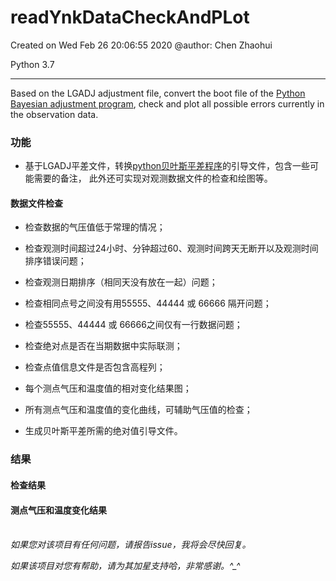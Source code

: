 # readYnkDataCheckAndPLot

Created on Wed Feb 26 20:06:55 2020
@author: Chen Zhaohui

Python 3.7

------

Based on the LGADJ adjustment file, convert the boot file of the [Python Bayesian adjustment program](https://github.com/igp-gravity/geoist), check and plot all possible errors currently in the observation data.

### 功能

- 基于LGADJ平差文件，转换[python贝叶斯平差程序](https://github.com/igp-gravity/geoist)的引导文件，包含一些可能需要的备注，
  此外还可实现对观测数据文件的检查和绘图等。

#### 数据文件检查

- 检查数据的气压值低于常理的情况；

- 检查观测时间超过24小时、分钟超过60、观测时间跨天无断开以及观测时间排序错误问题；

- 检查观测日期排序（相同天没有放在一起）问题；

- 检查相同点号之间没有用55555、44444 或 66666 隔开问题；

- 检查55555、44444 或 66666之间仅有一行数据问题；

- 检查绝对点是否在当期数据中实际联测；

- 检查点值信息文件是否包含高程列；

- 每个测点气压和温度值的相对变化结果图；

- 所有测点气压和温度值的变化曲线，可辅助气压值的检查；

- 生成贝叶斯平差所需的绝对值引导文件。

### 结果

#### 检查结果


#### 测点气压和温度变化结果



<br>
<i>如果您对该项目有任何问题，请报告issue，我将会尽快回复。</i>

<i>如果该项目对您有帮助，请为其加星支持哈，非常感谢。^_^</i>
